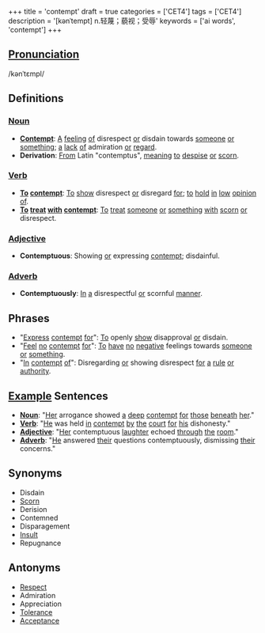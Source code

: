 +++
title = 'contempt'
draft = true
categories = ['CET4']
tags = ['CET4']
description = '[kənˈtempt] n.轻蔑；藐视；受辱'
keywords = ['ai words', 'contempt']
+++

## [Pronunciation](/en/post/pronunciation/)
/kənˈtɛmpl/

## Definitions
### [Noun](/en/post/noun/)
- **[Contempt](/en/post/contempt/)**: [A](/en/post/a/) [feeling](/en/post/feeling/) [of](/en/post/of/) disrespect [or](/en/post/or/) disdain towards [someone](/en/post/someone/) [or](/en/post/or/) [something](/en/post/something/); [a](/en/post/a/) [lack](/en/post/lack/) [of](/en/post/of/) admiration [or](/en/post/or/) [regard](/en/post/regard/).
- **Derivation**: [From](/en/post/from/) Latin "contemptus", [meaning](/en/post/meaning/) [to](/en/post/to/) [despise](/en/post/despise/) [or](/en/post/or/) [scorn](/en/post/scorn/).

### [Verb](/en/post/verb/)
- **[To](/en/post/to/) [contempt](/en/post/contempt/)**: [To](/en/post/to/) [show](/en/post/show/) disrespect [or](/en/post/or/) disregard [for](/en/post/for/); [to](/en/post/to/) [hold](/en/post/hold/) [in](/en/post/in/) [low](/en/post/low/) [opinion](/en/post/opinion/) [of](/en/post/of/).
- **[To](/en/post/to/) [treat](/en/post/treat/) [with](/en/post/with/) [contempt](/en/post/contempt/)**: [To](/en/post/to/) [treat](/en/post/treat/) [someone](/en/post/someone/) [or](/en/post/or/) [something](/en/post/something/) [with](/en/post/with/) [scorn](/en/post/scorn/) [or](/en/post/or/) disrespect.

### [Adjective](/en/post/adjective/)
- **Contemptuous**: Showing [or](/en/post/or/) expressing [contempt](/en/post/contempt/); disdainful.

### [Adverb](/en/post/adverb/)
- **Contemptuously**: [In](/en/post/in/) [a](/en/post/a/) disrespectful [or](/en/post/or/) scornful [manner](/en/post/manner/).

## Phrases
- "[Express](/en/post/express/) [contempt](/en/post/contempt/) [for](/en/post/for/)": [To](/en/post/to/) openly [show](/en/post/show/) disapproval [or](/en/post/or/) disdain.
- "[Feel](/en/post/feel/) [no](/en/post/no/) [contempt](/en/post/contempt/) [for](/en/post/for/)": [To](/en/post/to/) [have](/en/post/have/) [no](/en/post/no/) [negative](/en/post/negative/) feelings towards [someone](/en/post/someone/) [or](/en/post/or/) [something](/en/post/something/).
- "[In](/en/post/in/) [contempt](/en/post/contempt/) [of](/en/post/of/)": Disregarding [or](/en/post/or/) showing disrespect [for](/en/post/for/) [a](/en/post/a/) [rule](/en/post/rule/) [or](/en/post/or/) [authority](/en/post/authority/).

## [Example](/en/post/example/) Sentences
- **[Noun](/en/post/noun/)**: "[Her](/en/post/her/) arrogance showed [a](/en/post/a/) [deep](/en/post/deep/) [contempt](/en/post/contempt/) [for](/en/post/for/) [those](/en/post/those/) [beneath](/en/post/beneath/) [her](/en/post/her/)."
- **[Verb](/en/post/verb/)**: "[He](/en/post/he/) was held [in](/en/post/in/) [contempt](/en/post/contempt/) [by](/en/post/by/) [the](/en/post/the/) [court](/en/post/court/) [for](/en/post/for/) [his](/en/post/his/) dishonesty."
- **[Adjective](/en/post/adjective/)**: "[Her](/en/post/her/) contemptuous [laughter](/en/post/laughter/) echoed [through](/en/post/through/) [the](/en/post/the/) [room](/en/post/room/)."
- **[Adverb](/en/post/adverb/)**: "[He](/en/post/he/) answered [their](/en/post/their/) questions contemptuously, dismissing [their](/en/post/their/) concerns."

## Synonyms
- Disdain
- [Scorn](/en/post/scorn/)
- Derision
- Contemned
- Disparagement
- [Insult](/en/post/insult/)
- Repugnance

## Antonyms
- [Respect](/en/post/respect/)
- Admiration
- Appreciation
- [Tolerance](/en/post/tolerance/)
- [Acceptance](/en/post/acceptance/)
